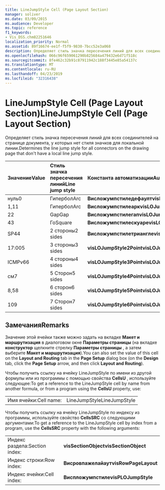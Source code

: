 ```yaml
---
title: LineJumpStyle Cell (Page Layout Section)
manager: soliver
ms.date: 03/09/2015
ms.audience: Developer
ms.topic: reference
f1_keywords:
- Vis_DSS.chm82251646
localization_priority: Normal
ms.assetid: 89f16674-ee1f-f5f9-9830-7bcc52e3a068
description: Определяет стиль значка пересечения линий для всех соединителей на странице документа, у которых нет стиля значков для локальной линии.
ms.openlocfilehash: 066c96f659061290b825684a479432e6d71f518c
ms.sourcegitcommit: 8fe462c32b91c87911942c188f3445e85a54137c
ms.translationtype: MT
ms.contentlocale: ru-RU
ms.lasthandoff: 04/23/2019
ms.locfileid: "32316438"
---
```

# <a name="linejumpstyle-cell-page-layout-section"></a><span data-ttu-id="283fe-103">LineJumpStyle Cell (Page Layout Section)</span><span class="sxs-lookup"><span data-stu-id="283fe-103">LineJumpStyle Cell (Page Layout Section)</span></span>

<span data-ttu-id="283fe-104">Определяет стиль значка пересечения линий для всех соединителей на странице документа, у которых нет стиля значков для локальной линии.</span><span class="sxs-lookup"><span data-stu-id="283fe-104">Determines the line jump style for all connectors on the drawing page that don't have a local line jump style.</span></span>
  
|<span data-ttu-id="283fe-105">**Значение**</span><span class="sxs-lookup"><span data-stu-id="283fe-105">**Value**</span></span>|<span data-ttu-id="283fe-106">**Стиль значка пересечения линий**</span><span class="sxs-lookup"><span data-stu-id="283fe-106">**Line jump style**</span></span>|<span data-ttu-id="283fe-107">**Константа автоматизации**</span><span class="sxs-lookup"><span data-stu-id="283fe-107">**Automation constant**</span></span>|
|:-----|:-----|:-----|
|<span data-ttu-id="283fe-108">нуль</span><span class="sxs-lookup"><span data-stu-id="283fe-108">0</span></span>  <br/> |<span data-ttu-id="283fe-109">Гипербол</span><span class="sxs-lookup"><span data-stu-id="283fe-109">Arc</span></span>  <br/> |<span data-ttu-id="283fe-110">**Висложумпстиледефаулт**</span><span class="sxs-lookup"><span data-stu-id="283fe-110">**visLOJumpStyleDefault**</span></span> <br/> |
|<span data-ttu-id="283fe-111">1,1</span><span class="sxs-lookup"><span data-stu-id="283fe-111">1</span></span>  <br/> |<span data-ttu-id="283fe-112">Гипербол</span><span class="sxs-lookup"><span data-stu-id="283fe-112">Arc</span></span>  <br/> |<span data-ttu-id="283fe-113">**Висложумпстилеарк**</span><span class="sxs-lookup"><span data-stu-id="283fe-113">**visLOJumpStyleArc**</span></span> <br/> |
|<span data-ttu-id="283fe-114">2</span><span class="sxs-lookup"><span data-stu-id="283fe-114">2</span></span>  <br/> |<span data-ttu-id="283fe-115">Gap</span><span class="sxs-lookup"><span data-stu-id="283fe-115">Gap</span></span>  <br/> |<span data-ttu-id="283fe-116">**Висложумпстилегап**</span><span class="sxs-lookup"><span data-stu-id="283fe-116">**visLOJumpStyleGap**</span></span> <br/> |
|<span data-ttu-id="283fe-117">4</span><span class="sxs-lookup"><span data-stu-id="283fe-117">3</span></span>  <br/> |<span data-ttu-id="283fe-118">Го</span><span class="sxs-lookup"><span data-stu-id="283fe-118">Square</span></span>  <br/> |<span data-ttu-id="283fe-119">**Висложумпстилескуаре**</span><span class="sxs-lookup"><span data-stu-id="283fe-119">**visLOJumpStyleSquare**</span></span> <br/> |
|<span data-ttu-id="283fe-120">SP4</span><span class="sxs-lookup"><span data-stu-id="283fe-120">4</span></span>  <br/> |<span data-ttu-id="283fe-121">2 стороны</span><span class="sxs-lookup"><span data-stu-id="283fe-121">2 sides</span></span>  <br/> |<span data-ttu-id="283fe-122">**Висложумпстилетриангле**</span><span class="sxs-lookup"><span data-stu-id="283fe-122">**visLOJumpStyleTriangle**</span></span> <br/> |
|<span data-ttu-id="283fe-123">17:00</span><span class="sxs-lookup"><span data-stu-id="283fe-123">5</span></span>  <br/> |<span data-ttu-id="283fe-124">3 стороны</span><span class="sxs-lookup"><span data-stu-id="283fe-124">3 sides</span></span>  <br/> |<span data-ttu-id="283fe-125">**visLOJumpStyle2Point**</span><span class="sxs-lookup"><span data-stu-id="283fe-125">**visLOJumpStyle2Point**</span></span> <br/> |
|<span data-ttu-id="283fe-126">ICMPv6</span><span class="sxs-lookup"><span data-stu-id="283fe-126">6</span></span>  <br/> |<span data-ttu-id="283fe-127">4 стороны</span><span class="sxs-lookup"><span data-stu-id="283fe-127">4 sides</span></span>  <br/> |<span data-ttu-id="283fe-128">**visLOJumpStyle3Point**</span><span class="sxs-lookup"><span data-stu-id="283fe-128">**visLOJumpStyle3Point**</span></span> <br/> |
|<span data-ttu-id="283fe-129">см</span><span class="sxs-lookup"><span data-stu-id="283fe-129">7</span></span>  <br/> |<span data-ttu-id="283fe-130">5 Сторон</span><span class="sxs-lookup"><span data-stu-id="283fe-130">5 sides</span></span>  <br/> |<span data-ttu-id="283fe-131">**visLOJumpStyle4Point**</span><span class="sxs-lookup"><span data-stu-id="283fe-131">**visLOJumpStyle4Point**</span></span> <br/> |
|<span data-ttu-id="283fe-132">8,5</span><span class="sxs-lookup"><span data-stu-id="283fe-132">8</span></span>  <br/> |<span data-ttu-id="283fe-133">6 сторон</span><span class="sxs-lookup"><span data-stu-id="283fe-133">6 sides</span></span>  <br/> |<span data-ttu-id="283fe-134">**visLOJumpStyle5Point**</span><span class="sxs-lookup"><span data-stu-id="283fe-134">**visLOJumpStyle5Point**</span></span> <br/> |
|<span data-ttu-id="283fe-135">10</span><span class="sxs-lookup"><span data-stu-id="283fe-135">9</span></span>  <br/> |<span data-ttu-id="283fe-136">7 Сторон</span><span class="sxs-lookup"><span data-stu-id="283fe-136">7 sides</span></span>  <br/> |<span data-ttu-id="283fe-137">**visLOJumpStyle6Point**</span><span class="sxs-lookup"><span data-stu-id="283fe-137">**visLOJumpStyle6Point**</span></span> <br/> |
   
## <a name="remarks"></a><span data-ttu-id="283fe-138">Замечания</span><span class="sxs-lookup"><span data-stu-id="283fe-138">Remarks</span></span>

<span data-ttu-id="283fe-139">Значение этой ячейки также можно задать на вкладке **Макет и маршрутизация** в диалоговом окне **Параметры страницы** (на вкладке **конструктор** щелкните стрелку **Параметры страницы** , а затем выберите **Макет и маршрутизация**).</span><span class="sxs-lookup"><span data-stu-id="283fe-139">You can also set the value of this cell on the **Layout and Routing** tab in the **Page Setup** dialog box (on the **Design** tab, click the **Page Setup** arrow, and then click **Layout and Routing**).</span></span>
  
<span data-ttu-id="283fe-140">Чтобы получить ссылку на ячейку LineJumpStyle по имени из другой формулы или из программы с помощью свойства **CellsU** , используйте следующее:</span><span class="sxs-lookup"><span data-stu-id="283fe-140">To get a reference to the LineJumpStyle cell by name from another formula, or from a program using the **CellsU** property, use:</span></span> 
  
|||
|:-----|:-----|
|<span data-ttu-id="283fe-141">Имя ячейки:</span><span class="sxs-lookup"><span data-stu-id="283fe-141">Cell name:</span></span>  <br/> |<span data-ttu-id="283fe-142">LineJumpStyle</span><span class="sxs-lookup"><span data-stu-id="283fe-142">LineJumpStyle</span></span>  <br/> |
   
<span data-ttu-id="283fe-143">Чтобы получить ссылку на ячейку LineJumpStyle по индексу из программы, используйте свойство **CellsSRC** со следующими аргументами:</span><span class="sxs-lookup"><span data-stu-id="283fe-143">To get a reference to the LineJumpStyle cell by index from a program, use the **CellsSRC** property with the following arguments:</span></span> 
  
|||
|:-----|:-----|
|<span data-ttu-id="283fe-144">Индекс раздела:</span><span class="sxs-lookup"><span data-stu-id="283fe-144">Section index:</span></span>  <br/> |<span data-ttu-id="283fe-145">**visSectionObject**</span><span class="sxs-lookup"><span data-stu-id="283fe-145">**visSectionObject**</span></span> <br/> |
|<span data-ttu-id="283fe-146">Индекс строки:</span><span class="sxs-lookup"><span data-stu-id="283fe-146">Row index:</span></span>  <br/> |<span data-ttu-id="283fe-147">**Висровпажелайаут**</span><span class="sxs-lookup"><span data-stu-id="283fe-147">**visRowPageLayout**</span></span> <br/> |
|<span data-ttu-id="283fe-148">Индекс ячейки:</span><span class="sxs-lookup"><span data-stu-id="283fe-148">Cell index:</span></span>  <br/> |<span data-ttu-id="283fe-149">**Виспложумпстиле**</span><span class="sxs-lookup"><span data-stu-id="283fe-149">**visPLOJumpStyle**</span></span> <br/> |
   

